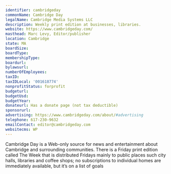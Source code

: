 ```yaml
---
identifier: cambridgeday
commonName: Cambridge Day
legalName: Cambridge Media Systems LLC
description: Weekly print edition at businesses, libraries.
website: https://www.cambridgeday.com/
masthead: Marc Levy, Editor/publisher
location: Cambridge
state: MA
boardSize:
boardType:
membershipType:
boardurl:
bylawsurl:
numberOfEmployees:
taxID:
taxIDLocal: '001618774'
nonprofitStatus: forprofit
budgeturl:
budgetUsd:
budgetYear:
donateurl: Has a donate page (not tax deductible)
sponsorurl:
advertising: https://www.cambridgeday.com/about/#advertising
telephone: 617-230-9632
emailContact: editor@cambridgeday.com
websitecms: WP
---
```


Cambridge Day is a Web-only source for news and entertainment about Cambridge and surrounding communities. There is a Friday print edition called The Week that is distributed Fridays mainly to public places such city halls, libraries and coffee shops; no subscriptions to individual homes are immediately available, but it’s on a list of goals
